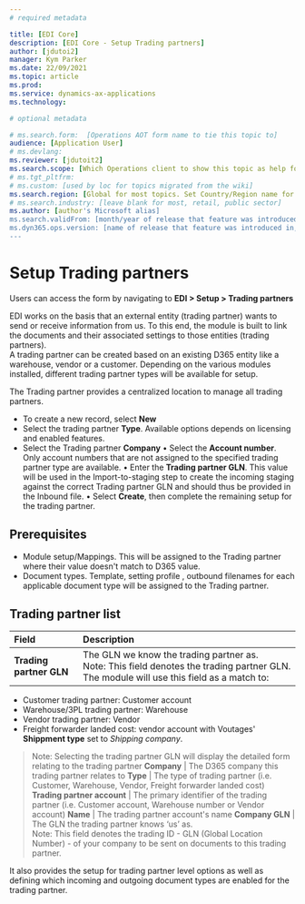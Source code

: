 ```yaml
---
# required metadata

title: [EDI Core]
description: [EDI Core - Setup Trading partners]
author: [jdutoi2]
manager: Kym Parker
ms.date: 22/09/2021
ms.topic: article
ms.prod: 
ms.service: dynamics-ax-applications
ms.technology: 

# optional metadata

# ms.search.form:  [Operations AOT form name to tie this topic to]
audience: [Application User]
# ms.devlang: 
ms.reviewer: [jdutoit2]
ms.search.scope: [Which Operations client to show this topic as help for, to be set by content strategist, see list here: https://microsoft.sharepoint.com/teams/DynDoc/_layouts/15/WopiFrame.aspx?sourcedoc={23419e1c-eb64-42e9-aa9b-79875b428718}&action=edit&wd=target%28Core%20Dynamics%20AX%20CP%20requirements%2Eone%7C4CC185C0%2DEFAA%2D42CD%2D94B9%2D8F2A45E7F61A%2FVersions%20list%20for%20docs%20topics%7CC14BE630%2D5151%2D49D6%2D8305%2D554B5084593C%2F%29]
# ms.tgt_pltfrm: 
# ms.custom: [used by loc for topics migrated from the wiki]
ms.search.region: [Global for most topics. Set Country/Region name for localizations]
# ms.search.industry: [leave blank for most, retail, public sector]
ms.author: [author's Microsoft alias]
ms.search.validFrom: [month/year of release that feature was introduced in, in format yyyy-mm-dd]
ms.dyn365.ops.version: [name of release that feature was introduced in, see list here: https://microsoft.sharepoint.com/teams/DynDoc/_layouts/15/WopiFrame.aspx?sourcedoc={23419e1c-eb64-42e9-aa9b-79875b428718}&action=edit&wd=target%28Core%20Dynamics%20AX%20CP%20requirements%2Eone%7C4CC185C0%2DEFAA%2D42CD%2D94B9%2D8F2A45E7F61A%2FVersions%20list%20for%20docs%20topics%7CC14BE630%2D5151%2D49D6%2D8305%2D554B5084593C%2F%29]
---
```


# Setup Trading partners

Users can access the form by navigating to **EDI > Setup > Trading partners**

EDI works on the basis that an external entity (trading partner) wants to send or receive information from us. To this end, the module is built to link the documents and their associated settings to those entities (trading partners). <br>
A trading partner can be created based on an existing D365 entity like a warehouse, vendor or a customer. Depending on the various modules installed, different trading partner types will be available for setup.

The Trading partner provides a centralized location to manage all trading partners.
- To create a new record, select **New**
- Select the trading partner **Type**. Available options depends on licensing and enabled features.
- Select the Trading partner **Company**
•	Select the **Account number**. Only account numbers that are not assigned to the specified trading partner type are available.
•	Enter the **Trading partner GLN**. This value will be used in the Import-to-staging step to create the incoming staging against the correct Trading partner GLN and should thus be provided in the Inbound file.
•	Select **Create**, then complete the remaining setup for the trading partner.

## Prerequisites ##
* Module setup/Mappings. This will be assigned to the Trading partner where their value doesn't match to D365 value.
* Document types. Template, setting profile , outbound filenames for each applicable document type will be assigned to the Trading partner.

## Trading partner list

**Field** 	                      | **Description**
:-------------------------------- |:-------------------------------------
**Trading partner GLN**           |	The GLN we know the trading partner as. <br> Note: This field denotes the trading partner GLN. The module will use this field as a match to: <br> 
- Customer trading partner: Customer account <br>
-	Warehouse/3PL trading partner: Warehouse <br> 
-	Vendor trading partner: Vendor <br>
- Freight forwarder landed cost: vendor account with Voutages' **Shippment type** set to _Shipping company_. <br>
> Note: Selecting the trading partner GLN will display the detailed form relating to the trading partner
**Company**                       |	The D365 company this trading partner relates to 
**Type**	                        | The type of trading partner (i.e. Customer, Warehouse, Vendor, Freight forwarder landed cost)
**Trading partner account**       |	The primary identifier of the trading partner (i.e. Customer account, Warehouse number or Vendor account)
**Name**                          |	The trading partner account's name
**Company GLN**                   |	The GLN the trading partner knows ‘us’ as. <br> 
> Note: This field denotes the trading ID - GLN (Global Location Number) - of your company to be sent on documents to this trading partner.

It also provides the setup for trading partner level options as well as defining which incoming and outgoing document types are enabled for the trading partner.
